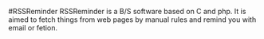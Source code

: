 #RSSReminder
RSSReminder is a B/S software based on C and php.
It is aimed to fetch things from web pages by manual rules and remind you with email or fetion.
